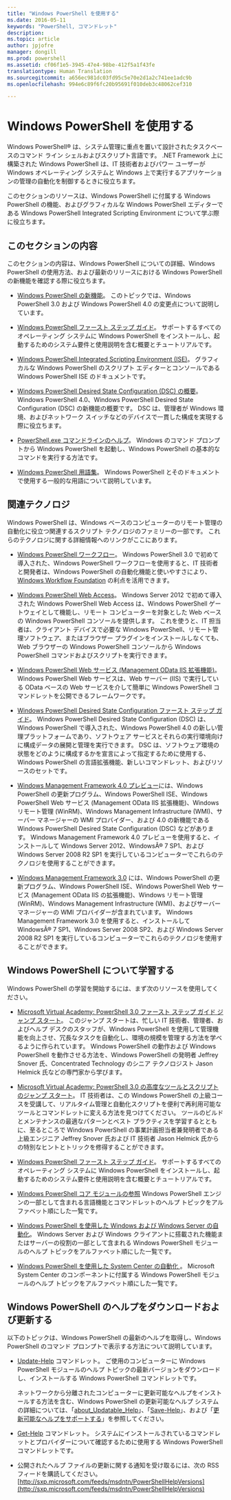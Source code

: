 ```yaml
---
title: "Windows PowerShell を使用する"
ms.date: 2016-05-11
keywords: "PowerShell, コマンドレット"
description: 
ms.topic: article
author: jpjofre
manager: dongill
ms.prod: powershell
ms.assetid: cf06f1e5-3945-47e4-98be-412f5a1f43fe
translationtype: Human Translation
ms.sourcegitcommit: a656ec981dc03fd95c5e70e2d1a2c741ee1adc9b
ms.openlocfilehash: 994e6c89f6fc20b95691f010deb3c48062cef310

---
```


# Windows PowerShell を使用する
Windows PowerShell® は、システム管理に重点を置いて設計されたタスクベースのコマンド ライン シェルおよびスクリプト言語です。 .NET Framework 上に構築された Windows PowerShell は、IT 技術者およびパワー ユーザーが Windows オペレーティング システムと Windows 上で実行するアプリケーションの管理の自動化を制御するときに役立ちます。

このセクションのリソースは、Windows PowerShell に付属する Windows PowerShell の機能、およびグラフィカルな Windows PowerShell エディターである Windows PowerShell Integrated Scripting Environment について学ぶ際に役立ちます。

## このセクションの内容
このセクションの内容は、Windows PowerShell についての詳細、Windows PowerShell の使用方法、および最新のリリースにおける Windows PowerShell の新機能を確認する際に役立ちます。

-   [Windows PowerShell の新機能](../../whats-new/What-s-New-in-Windows-PowerShell-50.md)。 このトピックでは、Windows PowerShell 3.0 および Windows PowerShell 4.0 の変更点について説明しています。

-   [Windows PowerShell ファースト ステップ ガイド](../Getting-Started-with-Windows-PowerShell.md)。 サポートするすべてのオペレーティング システムに Windows PowerShell をインストールし、起動するためのシステム要件と使用説明を含む概要とチュートリアルです。

-   [Windows PowerShell Integrated Scripting Environment (ISE)](Windows-PowerShell-Integrated-Scripting-Environment--ISE-.md)。 グラフィカルな Windows PowerShell のスクリプト エディターとコンソールである Windows PowerShell ISE のドキュメントです。

-   [Windows PowerShell Desired State Configuration (DSC) の概要](https://technet.microsoft.com/en-us/library/04c9e716-822c-40f0-8fdf-f2dda8abd888)。 Windows PowerShell 4.0、Windows PowerShell Desired State Configuration (DSC) の新機能の概要です。 DSC は、管理者が Windows 環境、およびネットワーク スイッチなどのデバイスで一貫した構成を実現する際に役立ちます。

-   [PowerShell.exe コマンドラインのヘルプ](../../core-powershell/console/PowerShell.exe-Command-Line-Help.md)。 Windows のコマンド プロンプトから Windows PowerShell を起動し、Windows PowerShell の基本的なコマンドを実行する方法です。

-   [Windows PowerShell 用語集](../../Windows-PowerShell-Glossary.md)。 Windows PowerShell とそのドキュメントで使用する一般的な用語について説明しています。

## 関連テクノロジ
Windows PowerShell は、Windows ベースのコンピューターのリモート管理の自動化に役立つ関連するスクリプト テクノロジのファミリーの一部です。 これらのテクノロジに関する詳細情報へのリンクがここにあります。

-   [Windows PowerShell ワークフロー](http://technet.microsoft.com/library/jj134242.aspx)。 Windows PowerShell 3.0 で初めて導入された、Windows PowerShell ワークフローを使用すると、IT 技術者と開発者は、Windows PowerShell の自動化機能と使いやすさにより、[Windows Workflow Foundation](http://msdn.microsoft.com/library/ee342461.aspx) の利点を活用できます。

-   [Windows PowerShell Web Access](http://technet.microsoft.com/library/hh831611.aspx)。 Windows Server 2012 で初めて導入された Windows PowerShell Web Access は、Windows PowerShell ゲートウェイとして機能し、リモート コンピューターを対象とした Web ベースの Windows PowerShell コンソールを提供します。 これを使うと、IT 担当者は、クライアント デバイスで必要な Windows PowerShell、リモート管理ソフトウェア、またはブラウザー プラグインをインストールしなくても、Web ブラウザーの Windows PowerShell コンソールから Windows PowerShell コマンドおよびスクリプトを実行できます。

-   [Windows PowerShell Web サービス (Management OData IIS 拡張機能)](http://msdn.microsoft.com/library/windows/desktop/hh880865.aspx)。 Windows PowerShell Web サービスは、Web サーバー (IIS) で実行している OData ベースの Web サービスを介して簡単に Windows PowerShell コマンドレットを公開できるフレームワークです。

-   [Windows PowerShell Desired State Configuration ファースト ステップ ガイド](https://technet.microsoft.com/en-us/library/c134aa32-b085-4656-9a89-955d8ff768d0)。 Windows PowerShell Desired State Configuration (DSC) は、Windows PowerShell で導入された、Windows PowerShell 4.0 の新しい管理プラットフォームであり、ソフトウェア サービスとそれらの実行環境向けに構成データの展開と管理を実行できます。 DSC は、ソフトウェア環境の状態をどのように構成するかを宣言によって指定するために使用する、Windows PowerShell の言語拡張機能、新しいコマンドレット、およびリソースのセットです。

-   [Windows Management Framework 4.0 プレビュー](http://go.microsoft.com/fwlink/?LinkID=293881)には、Windows PowerShell の更新プログラム、Windows PowerShell ISE、Windows PowerShell Web サービス (Management OData IIS 拡張機能)、Windows リモート管理 (WinRM)、Windows Management Infrastructure (WMI)、サーバー マネージャーの WMI プロバイダー、および 4.0 の新機能である Windows PowerShell Desired State Configuration (DSC) などがあります。 Windows Management Framework 4.0 プレビューを使用すると、インストールして Windows Server 2012、WindowsÂ® 7 SP1、および Windows Server 2008 R2 SP1 を実行しているコンピューターでこれらのテクノロジを使用することができます。

-   [Windows Management Framework 3.0](http://www.microsoft.com/download/details.aspx?id=34595) には、Windows PowerShell の更新プログラム、Windows PowerShell ISE、Windows PowerShell Web サービス (Management OData IIS の拡張機能)、Windows リモート管理 (WinRM)、Windows Management Infrastructure (WMI)、およびサーバー マネージャーの WMI プロバイダーが含まれています。 Windows Management Framework 3.0 を使用すると、インストールして WindowsÂ® 7 SP1、Windows Server 2008 SP2、および Windows Server 2008 R2 SP1 を実行しているコンピューターでこれらのテクノロジを使用することができます。

## Windows PowerShell について学習する
Windows PowerShell の学習を開始するには、まず次のリソースを使用してください。

-   [Microsoft Virtual Academy: PowerShell 3.0 ファースト ステップ ガイド ジャンプ スタート](https://mva.microsoft.com/en-us/training-courses/getting-started-with-powershell-3-0-jump-start-8276)。 このジャンプ スタートは、忙しい IT 技術者、管理者、およびヘルプ デスクのスタッフが、Windows PowerShell を使用して管理機能を向上させ、冗長なタスクを自動化し、環境の規模を管理する方法を学べるように作られています。 Windows PowerShell の動作および Windows PowerShell を動作させる方法を、Windows PowerShell の発明者 Jeffrey Snover 氏、Concentrated Technology のシニア テクノロジスト Jason Helmick 氏などの専門家から学びます。

-   [Microsoft Virtual Academy: PowerShell 3.0 の高度なツールとスクリプトのジャンプ スタート](https://mva.microsoft.com/en-US/training-courses/advanced-tools-scripting-with-powershell-30-jump-start-8277)。 IT 技術者は、この Windows PowerShell の上級コースを受講して、リアルタイム管理と自動化スクリプトを便利で再利用可能なツールとコマンドレットに変える方法を見つけてください。 ツールのビルドとメンテナンスの最適なパターンとベスト プラクティスを学習するとともに、至るところで Windows PowerShell の事業計画担当者兼発明者である上級エンジニア Jeffrey Snover 氏および IT 技術者 Jason Helmick 氏からの特別なヒントとトリックを修得することができます。

-   [Windows PowerShell ファースト ステップ ガイド](../Getting-Started-with-Windows-PowerShell.md)。 サポートするすべてのオペレーティング システムに Windows PowerShell をインストールし、起動するためのシステム要件と使用説明を含む概要とチュートリアルです。

-   [Windows PowerShell コア モジュールの参照](http://technet.microsoft.com/library/hh847741(v=wps.630).aspx) Windows PowerShell エンジンの一部として含まれる言語機能とコマンドレットのヘルプ トピックをアルファベット順にした一覧です。

-   [Windows PowerShell を使用した Windows および Windows Server の自動化](http://technet.microsoft.com/library/dn249523.aspx)。 Windows Server および Windows クライアントに搭載された機能またはサーバーの役割の一部として含まれる Windows PowerShell モジュールのヘルプ トピックをアルファベット順にした一覧です。

-   [Windows PowerShell を使用した System Center の自動化 ](https://technet.microsoft.com/en-us/library/mt156962.aspx)。 Microsoft System Center のコンポーネントに付属する Windows PowerShell モジュールのヘルプ トピックをアルファベット順にした一覧です。

## Windows PowerShell のヘルプをダウンロードおよび更新する
以下のトピックは、Windows PowerShell の最新のヘルプを取得し、Windows PowerShell のコマンド プロンプトで表示する方法について説明しています。

-   [Update-Help](http://technet.microsoft.com/library/hh849720.aspx) コマンドレット。 ご使用のコンピューターに Windows PowerShell モジュールのヘルプ トピックの最新バージョンをダウンロードし、インストールする Windows PowerShell コマンドレットです。

    ネットワークから分離されたコンピューターに更新可能なヘルプをインストールする方法を含む、Windows PowerShell の更新可能なヘルプ システムの詳細については、「[about_Updatable_Help](http://technet.microsoft.com/library/hh847735.aspx)」、「[Save-Help](http://technet.microsoft.com/library/hh849724.aspx)」、および「[更新可能なヘルプをサポートする](http://msdn.microsoft.com/library/hh852754.aspx)」を参照してください。

-   [Get-Help](http://technet.microsoft.com/library/hh849696(v=wps.630).aspx) コマンドレット。 システムにインストールされているコマンドレットとプロバイダーについて確認するために使用する Windows PowerShell コマンドレットです。

-   公開されたヘルプ ファイルの更新に関する通知を受け取るには、次の RSS フィードを購読してください。[http://sxp.microsoft.com/feeds/msdntn/PowerShellHelpVersions](http://sxp.microsoft.com/feeds/msdntn/PowerShellHelpVersions)




<!--HONumber=Oct16_HO1-->


